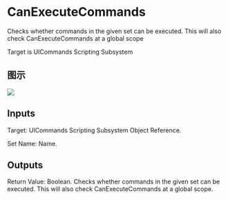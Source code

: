 # CanExecuteCommands

Checks whether commands in the given set can be executed. This will also check CanExecuteCommands at a global scope

Target is UICommands Scripting Subsystem

## 图示

![]($-20221218-18483608.png)

## Inputs

Target: UICommands Scripting Subsystem Object Reference.

Set Name: Name.  

## Outputs

Return Value: Boolean. Checks whether commands in the given set can be executed. This will also check CanExecuteCommands at a global scope.

